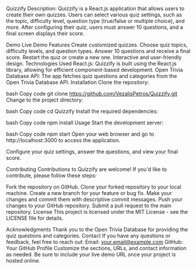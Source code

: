 Quizzify
Description: Quizzify is a React.js application that allows users to create their own quizzes. Users can select various quiz settings, such as the topic, difficulty level, question type (true/false or multiple choice), and more. After configuring their quiz, users must answer 10 questions, and a final screen displays their score.

Demo
Live Demo
Features
Create customized quizzes.
Choose quiz topics, difficulty levels, and question types.
Answer 10 questions and receive a final score.
Restart the quiz or create a new one.
Interactive and user-friendly design.
Technologies Used
React.js: Quizzify is built using the React.js library, allowing for efficient component-based development.
Open Trivia Database API: The app fetches quiz questions and categories from the Open Trivia Database API.
Installation
Clone the repository:

bash
Copy code
git clone https://github.com/VezalisPetros/Quizzify.git
Change to the project directory:

bash
Copy code
cd Quizzify
Install the required dependencies:

bash
Copy code
npm install
Usage
Start the development server:

bash
Copy code
npm start
Open your web browser and go to http://localhost:3000 to access the application.

Configure your quiz settings, answer the questions, and view your final score.

Contributing
Contributions to Quizzify are welcome! If you'd like to contribute, please follow these steps:

Fork the repository on GitHub.
Clone your forked repository to your local machine.
Create a new branch for your feature or bug fix.
Make your changes and commit them with descriptive commit messages.
Push your changes to your GitHub repository.
Submit a pull request to the main repository.
License
This project is licensed under the MIT License - see the LICENSE file for details.

Acknowledgments
Thank you to the Open Trivia Database for providing the quiz questions and categories.
Contact
If you have any questions or feedback, feel free to reach out:
Email: your.email@example.com
GitHub: Your GitHub Profile
Customize the sections, URLs, and contact information as needed. Be sure to include your live demo URL once your project is hosted online.

